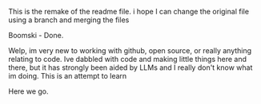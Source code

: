 This is the remake of the readme file. i hope I can change the original file using a branch and merging the files

Boomski - Done. 

Welp, im very new to working with github, open source, or really anything relating to code. Ive dabbled with code and making little things here and there, but it has strongly been aided by LLMs and I really don't know what im doing. This is an attempt to learn

Here we go.
